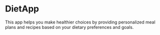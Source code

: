 # DietApp
 This app helps you make healthier choices by providing personalized meal plans and recipes based on your dietary preferences and goals.
